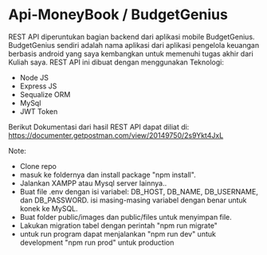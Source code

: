 # Api-MoneyBook / BudgetGenius

REST API diperuntukan bagian backend dari aplikasi mobile BudgetGenius. BudgetGenius sendiri adalah nama aplikasi dari aplikasi pengelola keuangan berbasis android yang saya kembangkan untuk memenuhi tugas akhir dari Kuliah saya. REST API ini dibuat dengan menggunakan Teknologi:

- Node JS
- Express JS
- Sequalize ORM
- MySql
- JWT Token

Berikut Dokumentasi dari hasil REST API dapat diliat di:
https://documenter.getpostman.com/view/20149750/2s9Ykt4JxL

Note:

- Clone repo
- masuk ke foldernya dan install package "npm install".
- Jalankan XAMPP atau Mysql server lainnya..
- Buat file .env dengan isi variabel:
  DB_HOST, DB_NAME, DB_USERNAME, dan DB_PASSWORD. isi masing-masing variabel dengan benar untuk konek ke MySQL.
- Buat folder public/images dan public/files untuk menyimpan file.
- Lakukan migration tabel dengan perintah "npm run migrate"
- untuk run program dapat menjalankan
  "npm run dev" untuk development
  "npm run prod" untuk production
